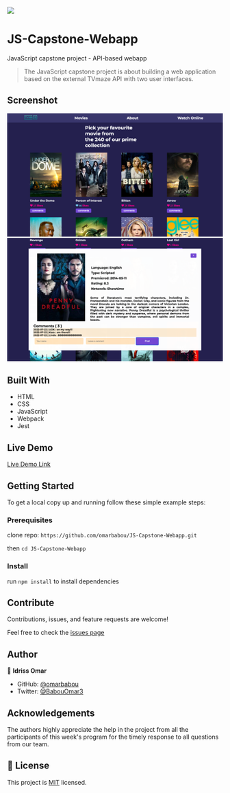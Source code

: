 ![](https://img.shields.io/badge/Microverse-blueviolet)

# JS-Capstone-Webapp

JavaScript capstone project - API-based webapp

> The JavaScript capstone project is about building a web application based on the external TVmaze API with two user interfaces.

## Screenshot

![Screenshot](./src/graphics/screen1.png)
![Screenshot](./src/graphics/screen2.png)

## Built With

- HTML
- CSS
- JavaScript
- Webpack
- Jest

## Live Demo

[Live Demo Link](https://idriss-omar-js-capstone-webapp.netlify.app/)

## Getting Started

To get a local copy up and running follow these simple example steps:

### Prerequisites

clone repo: `https://github.com/omarbabou/JS-Capstone-Webapp.git`

then
`cd JS-Capstone-Webapp`

### Install

run `npm install` to install dependencies

## Contribute

Contributions, issues, and feature requests are welcome!

Feel free to check the [issues page](https://github.com/omarbabou/JS-Capstone-Webapp/issues)

## Author

👤 **Idriss Omar**

- GitHub: [@omarbabou](https://github.com/omarbabou)
- Twitter: [@BabouOmar3](https://twitter.com/BabouOmar3)

## Acknowledgements

The authors highly appreciate the help in the project from all the participants of this week's program for the timely response to all questions from our team.

## 📝 License

This project is [MIT](./MIT.md) licensed.